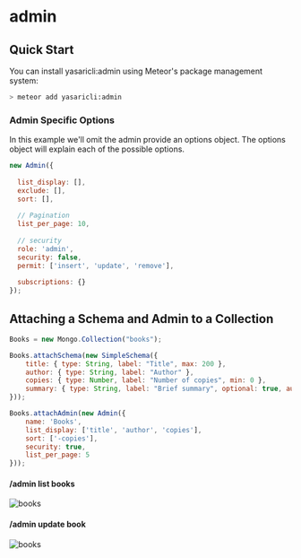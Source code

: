 admin 
======

## Quick Start
You can install yasaricli:admin using Meteor's package management system:

```bash
> meteor add yasaricli:admin
```

### Admin Specific Options
In this example we'll omit the admin provide an options
object. The options object will explain each of the possible options.

```javascript
new Admin({
  
  list_display: [],
  exclude: [],
  sort: [],
  
  // Pagination
  list_per_page: 10,
  
  // security
  role: 'admin',
  security: false,
  permit: ['insert', 'update', 'remove'],
  
  subscriptions: {}
});
```
## Attaching a Schema and Admin to a Collection

```js
Books = new Mongo.Collection("books");

Books.attachSchema(new SimpleSchema({
    title: { type: String, label: "Title", max: 200 },
    author: { type: String, label: "Author" },
    copies: { type: Number, label: "Number of copies", min: 0 },
    summary: { type: String, label: "Brief summary", optional: true, autoform: { type: 'textarea' }}
}));

Books.attachAdmin(new Admin({
    name: 'Books',
    list_display: ['title', 'author', 'copies'],
    sort: ['-copies'],
    security: true,
    list_per_page: 5
}));
```

#### /admin list books
![books](http://i.imgur.com/5fpi8Nn.png)

#### /admin update book
![books](http://i.imgur.com/2wRgXjh.png)

